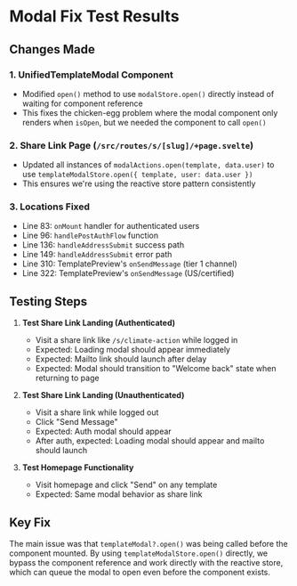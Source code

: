 # Modal Fix Test Results

## Changes Made

### 1. UnifiedTemplateModal Component

- Modified `open()` method to use `modalStore.open()` directly instead of waiting for component reference
- This fixes the chicken-egg problem where the modal component only renders when `isOpen`, but we needed the component to call `open()`

### 2. Share Link Page (`/src/routes/s/[slug]/+page.svelte`)

- Updated all instances of `modalActions.open(template, data.user)` to use `templateModalStore.open({ template, user: data.user })`
- This ensures we're using the reactive store pattern consistently

### 3. Locations Fixed

- Line 83: `onMount` handler for authenticated users
- Line 96: `handlePostAuthFlow` function
- Line 136: `handleAddressSubmit` success path
- Line 149: `handleAddressSubmit` error path
- Line 310: TemplatePreview's `onSendMessage` (tier 1 channel)
- Line 322: TemplatePreview's `onSendMessage` (US/certified)

## Testing Steps

1. **Test Share Link Landing (Authenticated)**
   - Visit a share link like `/s/climate-action` while logged in
   - Expected: Loading modal should appear immediately
   - Expected: Mailto link should launch after delay
   - Expected: Modal should transition to "Welcome back" state when returning to page

2. **Test Share Link Landing (Unauthenticated)**
   - Visit a share link while logged out
   - Click "Send Message"
   - Expected: Auth modal should appear
   - After auth, expected: Loading modal should appear and mailto should launch

3. **Test Homepage Functionality**
   - Visit homepage and click "Send" on any template
   - Expected: Same modal behavior as share link

## Key Fix

The main issue was that `templateModal?.open()` was being called before the component mounted. By using `templateModalStore.open()` directly, we bypass the component reference and work directly with the reactive store, which can queue the modal to open even before the component exists.
